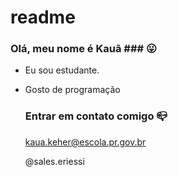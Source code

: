 # readme
### Olá, meu nome é Kauã ### 😛


- Eu sou estudante.
- Gosto de programação

  ### Entrar em contato comigo 📪
  kaua.keher@escola.pr.gov.br

  @sales.eriessi
  
